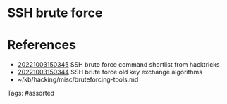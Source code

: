 # SSH brute force

# References
- [20221003150345](/zet/20221003150345/) SSH brute force command shortlist from hacktricks
- [20221003150344](/zet/20221003150344/) SSH brute force old key exchange algorithms
- ~/kb/hacking/misc/bruteforcing-tools.md

Tags:
    #assorted

